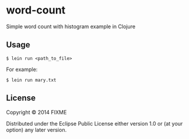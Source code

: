 # word-count

Simple word count with histogram example in Clojure

## Usage

    $ lein run <path_to_file>
    
For example:
    
    $ lein run mary.txt
 
## License

Copyright © 2014 FIXME

Distributed under the Eclipse Public License either version 1.0 or (at
your option) any later version.
